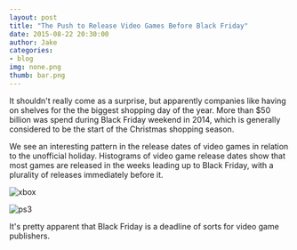 ```yaml
---
layout: post
title: "The Push to Release Video Games Before Black Friday"
date: 2015-08-22 20:30:00
author: Jake
categories:
- blog
img: none.png
thumb: bar.png
---
```


It shouldn't really come as a surprise, but apparently companies like having on shelves for the the biggest shopping day of the year.  More than $50 billion was spend during Black Friday weekend in 2014, which is generally considered to be the start of the Christmas shopping season.

We see an interesting pattern in the release dates of video games in relation to the unofficial holiday.  Histograms of video game release dates show that most games are released in the weeks leading up to Black Friday, with a plurality of releases immediately before it.

![xbox](http://jpopham91.github.io/assets/img/xbox_releases.png)

![ps3](http://jpopham91.github.io/assets/img/ps3_releases.png)

It's pretty apparent that Black Friday is a deadline of sorts for video game publishers.

